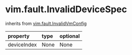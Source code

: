 vim.fault.InvalidDeviceSpec
===========================
inherits from [vim.fault.InvalidVmConfig](docs/vim.fault.InvalidVmConfig.md)

| property | type | optional |
|:---------|:-----|:---------|
| deviceIndex | None | None |
